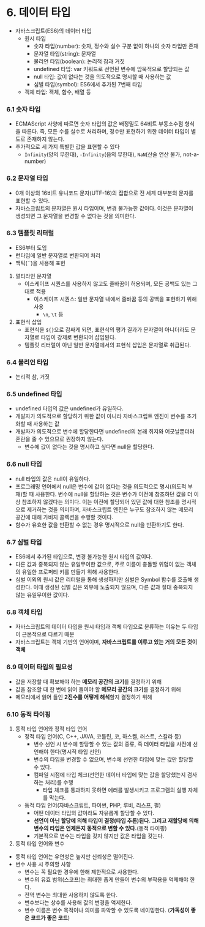 # 6. 데이터 타입

- 자바스크립트(ES6)의 데이터 타입
  - 원시 타입
    - 숫자 타입(number): 숫자, 정수와 실수 구분 없이 하나의 숫자 타입만 존재
    - 문자열 타입(string): 문자열
    - 불리언 타입(boolean): 논리적 참과 거짓
    - undefined 타입: var 키워드로 선언된 변수에 암묵적으로 할당되는 값
    - null 타입: 값이 없다는 것을 의도적으로 명시할 때 사용하는 값
    - 심벌 타입(symbol): ES6에서 추가된 7번째 타입
  - 객체 타입: 객체, 함수, 배열 등

### 6.1 숫자 타입
- ECMAScript 사양에 따르면 숫자 타입의 값은 배정밀도 64비트 부동소수점 형식을 따른다. 즉, 모든 수를 실수로 처리하며, 정수만 표현하기 위한 데이터 타입이 별도로 존재하지 않는다.
- 추가적으로 세 가지 특별한 값을 표현할 수 있다
  - `Infinity`(양의 무한대), `-Infinity`(음의 무한대), `NaN`(산술 연산 불가, not-a-number)

### 6.2 문자열 타입
- 0개 이상의 16비트 유니코드 문자(UTF-16)의 집합으로 전 세계 대부분의 문자를 표현할 수 있다.
- 자바스크립트의 문자열은 원시 타입이며, 변경 불가능한 값이다. 이것은 문자열이 생성되면 그 문자열을 변경할 수 없다는 것을 의미한다.

### 6.3 템플릿 리터럴
- ES6부터 도입
- 런타임에 일반 문자열로 변환되어 처리
- 백틱(``)을 사용해 표현
1. 멀티라인 문자열
   - 이스케이프 시퀀스를 사용하지 않고도 줄바꿈이 허용되며, 모든 공백도 있는 그대로 적용
     - 이스케이프 시퀀스: 일반 문자열 내에서 줄바꿈 등의 공백을 표현하기 위해 사용
       - `\n`, `\t` 등
2. 표현식 삽입
   - 표현식을 `${}`으로 감싸게 되면, 표현식의 평가 결과가 문자열이 아니더라도 문자열로 타입이 강제로 변환되어 삽입된다.
   - 템플릿 리터럴이 아닌 일반 문자열에서의 표현식 삽입은 문자열로 취급된다.

### 6.4 불리언 타입
- 논리적 참, 거짓

### 6.5 undefined 타입
- undefined 타입의 값은 undefined가 유일하다.
- 개발자가 의도적으로 할당하기 위한 값이 아니라 자바스크립트 엔진이 변수를 초기화할 때 사용하는 값
- 개발자가 의도적으로 변수에 할당한다면 undefined의 본래 취지와 어긋날뿐더러 혼란을 줄 수 있으므로 권장하지 않는다.
  - 변수에 값이 없다는 것을 명시하고 싶다면 null을 할당한다.

### 6.6 null 타입
- null 타입의 값은 null이 유일하다.
- 프로그래밍 언어에서 null은 변수에 값이 없다는 것을 의도적으로 명시(의도적 부재)할 때 사용한다. 변수에 null을 할당하는 것은 변수가 이전에 참조하던 값을 더 이상 참조하지 않겠다는 의미다. 이는 이전에 할당되어 있던 값에 대한 참조를 명시적으로 제거하는 것을 의미하며, 자바스크립트 엔진은 누구도 참조하지 않는 메모리 공간에 대해 가비지 콜렉션을 수행할 것이다.
- 함수가 유효한 값을 반환할 수 없는 경우 명시적으로 null을 반환하기도 한다.

### 6.7 심벌 타입
- ES6에서 추가된 타입으로, 변경 불가능한 원시 타입의 값이다.
- 다른 값과 중복되지 않는 유일무이한 값으로, 주로 이름이 충돌할 위험이 없는 객체의 유일한 프로퍼티 키를 만들기 위해 사용한다.
- 심벌 이외의 원시 값은 리터럴을 통해 생성하지만 심벌은 Symbol 함수를 호출해 생성한다. 이때 생성된 심벌 값은 외부에 노출되지 않으며, 다른 값과 절대 중복되지 않는 유일무이한 값이다.

### 6.8 객체 타입
- 자바스크립트의 데이터 타입을 원시 타입과 객체 타입으로 분류하는 이유는 두 타입이 근본적으로 다르기 때문
- 자바스크립트는 객체 기반의 언어이며, **자바스크립트를 이루고 있는 거의 모든 것이 객체**

### 6.9 데이터 타입의 필요성
- 값을 저장할 때 확보해야 하는 **메모리 공간의 크기**를 결정하기 위해
- 값을 참조할 때 한 번에 읽어 들여야 할 **메모리 공간의 크기**를 결정하기 위해
- 메모리에서 읽어 들인 **2진수를 어떻게 해석**할지 결정하기 위해

### 6.10 동적 타이핑
1. 동적 타입 언어와 정적 타입 언어
   - 정적 타입 언어(C, C++, JAVA, 코틀린, 코, 하스켈, 러스트, 스칼라 등)
     - 변수 선언 시 변수에 할당할 수 있는 값의 종류, 즉 데이터 타입을 사전에 선언해야 한다(명시적 타입 선언)
     - 변수의 타입을 변경할 수 없으며, 변수에 선언한 타입에 맞는 값만 할당할 수 있다.
     - 컴파일 시점에 타입 체크(선언한 데이터 타입에 맞는 값을 할당했는지 검사하는 처리)를 수행
       - 타입 체크를 통과하지 못하면 에러를 발생시키고 프로그램의 실행 자체를 막는다.
   - 동적 타입 언어(자바스크립트, 파이썬, PHP, 루비, 리스프, 펄)
     - 어떤 데이터 타입의 값이라도 자유롭게 할당할 수 있다.
     - **선언이 아닌 할당에 의해 타입이 결정(타입 추론)된다. 그리고 재할당에 의해 변수의 타입은 언제든지 동적으로 변할 수 있다.**(동적 타이핑)
     - 기본적으로 변수는 타입을 갖지 않지만 값은 타입을 갖는다.
2. 동적 타입 언어와 변수
  - 동적 타입 언어는 유연성은 높지만 신뢰성은 떨어진다.
  - 변수 사용 시 주의할 사항
    - 변수는 꼭 필요한 경우에 한해 제한적으로 사용한다.
    - 변수의 유효 범위(스코프)는 최대한 좁게 만들어 변수의 부작용을 억제해야 한다.
    - 전역 변수는 최대한 사용하지 않도록 한다.
    - 변수보다는 상수를 사용해 값의 변경을 억제한다.
    - 변수 이름은 변수 목적이나 의미를 파악할 수 있도록 네이밍한다. (**가독성이 좋은 코드가 좋은 코드**)